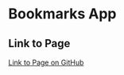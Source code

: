 # Bookmarks App
## Link to Page
[Link to Page on GitHub](https://jackie-abert.github.io/bookmarks-app-Jackie/)

